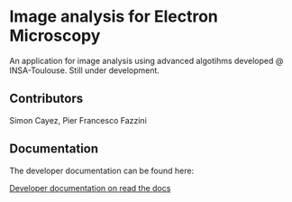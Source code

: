 # Image analysis for Electron Microscopy

An application for image analysis using advanced algotihms developed @ INSA-Toulouse.
Still under development.

## Contributors

Simon Cayez, Pier Francesco Fazzini

## Documentation

The developer documentation can be found here:

[Developer documentation on read the docs](http://vision-insa-toulouse.rtfd.io)